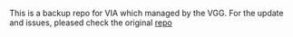 This is a backup repo for VIA which managed by the VGG. For the update and issues, pleased check the original [repo](https://gitlab.com/vgg/via)


